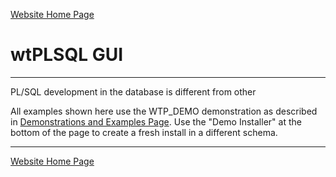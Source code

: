 [Website Home Page](../README.md)

# wtPLSQL GUI

---

PL/SQL development in the database is different from other 

All examples shown here use the WTP_DEMO demonstration as described in [Demonstrations and Examples Page](../demo/README.md).  Use the "Demo Installer" at the bottom of the page to create a fresh install in a different schema.

---
[Website Home Page](../README.md)